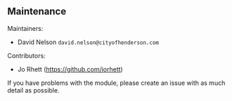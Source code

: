 ## Maintenance

Maintainers:
  - David Nelson `david.nelson@cityofhenderson.com`

Contributors:
  - Jo Rhett (https://github.com/jorhett)

If you have problems with the module, please create an issue with as much detail as possible.

